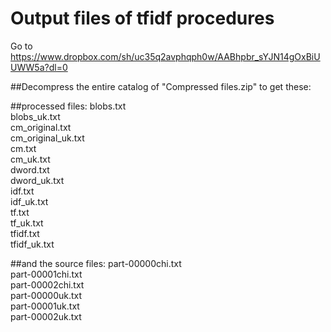 # Output files of tfidf procedures

Go to https://www.dropbox.com/sh/uc35q2avphqph0w/AABhpbr_sYJN14gOxBiUUWW5a?dl=0

##Decompress the entire catalog of "Compressed files.zip" to get these:

##processed files:
blobs.txt  
blobs_uk.txt  
cm_original.txt  
cm_original_uk.txt  
cm.txt  
cm_uk.txt  
dword.txt  
dword_uk.txt  
idf.txt  
idf_uk.txt  
tf.txt  
tf_uk.txt  
tfidf.txt  
tfidf_uk.txt  

##and the source files:
part-00000chi.txt  
part-00001chi.txt  
part-00002chi.txt  
part-00000uk.txt  
part-00001uk.txt  
part-00002uk.txt  
